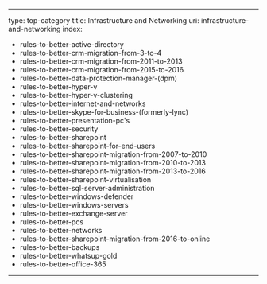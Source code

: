 
---
type: top-category
title: Infrastructure and Networking
uri: infrastructure-and-networking
index:
  - rules-to-better-active-directory
  - rules-to-better-crm-migration-from-3-to-4
  - rules-to-better-crm-migration-from-2011-to-2013
  - rules-to-better-crm-migration-from-2015-to-2016
  - rules-to-better-data-protection-manager-(dpm)
  - rules-to-better-hyper-v
  - rules-to-better-hyper-v-clustering
  - rules-to-better-internet-and-networks
  - rules-to-better-skype-for-business-(formerly-lync)
  - rules-to-better-presentation-pc's
  - rules-to-better-security
  - rules-to-better-sharepoint
  - rules-to-better-sharepoint-for-end-users
  - rules-to-better-sharepoint-migration-from-2007-to-2010
  - rules-to-better-sharepoint-migration-from-2010-to-2013
  - rules-to-better-sharepoint-migration-from-2013-to-2016
  - rules-to-better-sharepoint-virtualisation
  - rules-to-better-sql-server-administration
  - rules-to-better-windows-defender
  - rules-to-better-windows-servers
  - rules-to-better-exchange-server
  - rules-to-better-pcs
  - rules-to-better-networks
  - rules-to-better-sharepoint-migration-from-2016-to-online
  - rules-to-better-backups
  - rules-to-better-whatsup-gold
  - rules-to-better-office-365
---

